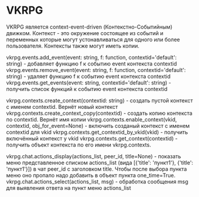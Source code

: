 # VKRPG

VKRPG является context-event-driven (Контекстно-Событийным) движком.
Контекст - это окружение состоящее из событий и переменных которые могут устонавливаться для одного или более пользователя. Контексты также могут иметь копии.

vkrpg.events.add_event(event: string, f: function, contextid='default': string) - добавляет функцию f к событию event контекста contextid
vkrpg.events.remove_event(event: string, f: function, contextid='default': string) - удаляет функцию f к событию event контекста contextid
vkrpg.events.get_events(event: string, contextid='default': string) - получить список функций к событию event контекста contextid

vkrpg.contexts.create_context(contextid: string) - создать пустой контекст c именем contextid. Вернёт новый контекст
vkrpg.contexts.create\_context\_copy(contextid) - создать копию контекста по contextid. Вернёт имя копии
vkrpg.contexts.enable\_context(vkid, contextid, obj\_for_event=None) - включить созданый контекст с именем contextid для vkid 
vkrpg.contexts.get\_contextid\_by_vkid(vkid) - получить включённый контекст у vkid
vkrpg.contexts.get_context(contextid) - получить объект контекста по его имени
vkrpg.contexts.

vkrpg.chat.actions\_display(actions\_list, peer\_id, title=None) - показать меню представленное списком actions_list (вида [{'title': 'пункт1'}, {'title': 'пункт1'}]) в чат peer\_id с заголовком title. Чтобы после выбора пункта меню оно пропало надо добавить в объект пункта one\_time=True.
vkrpg.chat.actions\_select(actions_list, msg) - обработка сообщения msg для выявления ответа на пункт меню actions\_list